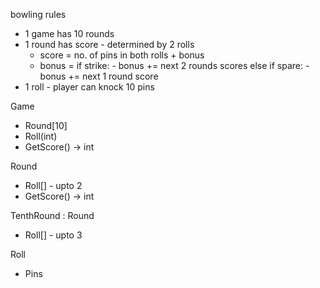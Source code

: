 bowling rules

 - 1 game has 10 rounds
 - 1 round has score - determined by 2 rolls
    - score = no. of pins in both rolls + bonus
    - bonus = if strike:
                 - bonus += next 2 rounds scores
              else if spare:
                 - bonus += next 1 round score
 - 1 roll - player can knock 10 pins



Game
 - Round[10]
 - Roll(int)
 - GetScore() -> int


Round
 - Roll[] - upto 2
 - GetScore() -> int 

TenthRound : Round
 - Roll[] - upto 3

Roll
 - Pins